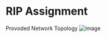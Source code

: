 # RIP Assignment

Provoded Network Topology
![image](https://user-images.githubusercontent.com/49428931/135781907-07fd16e6-04b5-4d0e-b618-7b1944b44ba1.png)

